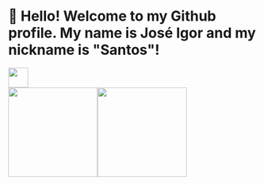 # 👋 Hello! Welcome to my Github profile. My name is José Igor and my nickname is "Santos"!

<img src= "https://cdn.jsdelivr.net/gh/devicons/devicon@v2.15.1/devicon.min.css" width="40" height="40"/>


<div><a href="https://github.com/joseigors"><img height="180em" src="https://github-readme-stats.vercel.app/api/top-langs/?username=joseigors&layout=compact&langs_count=7&theme=dracula"/><img height="180em" src="https://github-readme-stats.vercel.app/api?username=joseigors&show_icons=true&theme=dracula&include_all_commits=true&count_private=true"/></div> 
 
